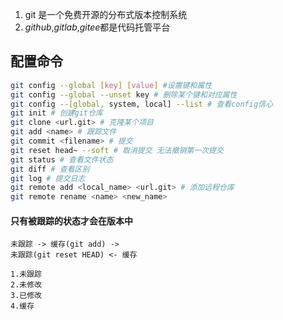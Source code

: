 1. git 是一个免费开源的分布式版本控制系统
2. *github*,*gitlab*,*gitee*都是代码托管平台
   
## 配置命令
```bash
git config --global [key] [value] #设置键和属性
git config --global --unset key # 删除某个键和对应属性
git config --[global, system, local] --list # 查看config信心
git init # 创建git仓库
git clone <url.git> # 克隆某个项目
git add <name> # 跟踪文件
git commit <filename> # 提交
git reset head~ --soft # 取消提交 无法撤销第一次提交
git status # 查看文件状态
git diff # 查看区别
git log # 提交日志
git remote add <local_name> <url.git> # 添加远程仓库
git remote rename <name> <new_name>
```

#### 只有被跟踪的状态才会在版本中   
```
未跟踪 -> 缓存(git add) -> 
未跟踪(git reset HEAD) <- 缓存

1.未跟踪
2.未修改
3.已修改
4.缓存
```